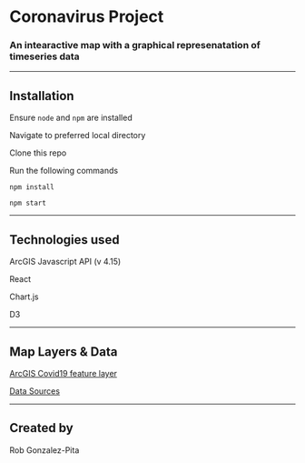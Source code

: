 # Coronavirus Project

### An intearactive map with a graphical represenatation of timeseries data

---

## Installation

Ensure `node` and `npm` are installed

Navigate to preferred local directory

Clone this repo

Run the following commands

`npm install`

`npm start`

---

## Technologies used

ArcGIS Javascript API (v 4.15)

React

Chart.js

D3

---

## Map Layers & Data

[ArcGIS Covid19 feature layer](https://services1.arcgis.com/0MSEUqKaxRlEPj5g/ArcGIS/rest/services/Coronavirus_2019_nCoV_Cases/FeatureServer/1)

[Data Sources](https://datahub.io/core/covid-19#resource-countries-aggregated)

---

## Created by

Rob Gonzalez-Pita
